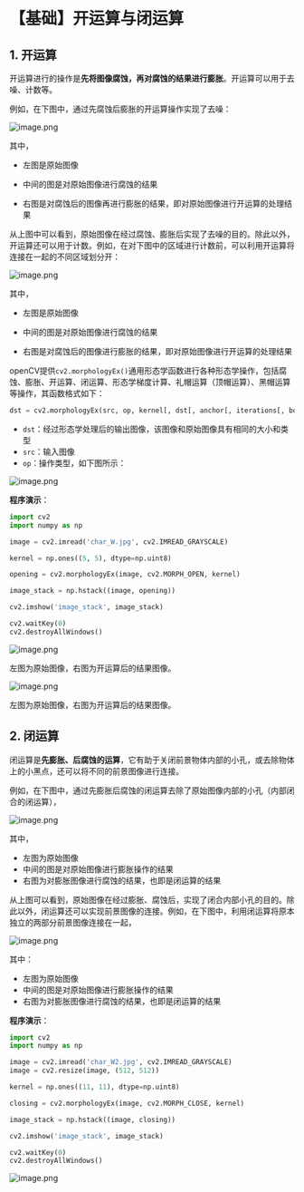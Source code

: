 # 【基础】开运算与闭运算

## 1. 开运算

开运算进行的操作是**先将图像腐蚀，再对腐蚀的结果进行膨胀**。开运算可以用于去噪、计数等。

例如，在下图中，通过先腐蚀后膨胀的开运算操作实现了去噪：

![image.png](https://pic.rmb.bdstatic.com/bjh/679083eb4afdc872c5d5d891434ad1d6.png)

其中，

- 左图是原始图像

- 中间的图是对原始图像进行腐蚀的结果

- 右图是对腐蚀后的图像再进行膨胀的结果，即对原始图像进行开运算的处理结果

从上图中可以看到，原始图像在经过腐蚀、膨胀后实现了去噪的目的。除此以外，开运算还可以用于计数。例如，在对下图中的区域进行计数前，可以利用开运算将连接在一起的不同区域划分开：

![image.png](https://pic.rmb.bdstatic.com/bjh/e69b3b246d069c1c8c9e08b2423e3937.png)

其中，

- 左图是原始图像

- 中间的图是对原始图像进行腐蚀的结果

- 右图是对腐蚀后的图像进行膨胀的结果，即对原始图像进行开运算的处理结果

openCV提供`cv2.morphologyEx()`通用形态学函数进行各种形态学操作，包括腐蚀、膨胀、开运算、闭运算、形态学梯度计算、礼帽运算（顶帽运算）、黑帽运算等操作，其函数格式如下：

```python
dst = cv2.morphologyEx(src, op, kernel[, dst[, anchor[, iterations[, borderType[, borderValue]]]]])
```

* `dst`：经过形态学处理后的输出图像，该图像和原始图像具有相同的大小和类型
* `src`：输入图像
* `op`：操作类型，如下图所示：

![image.png](https://pic.rmb.bdstatic.com/bjh/27d1d336abc3a52c474104637359c74e.png)

**程序演示**：

```python
import cv2
import numpy as np

image = cv2.imread('char_W.jpg', cv2.IMREAD_GRAYSCALE)

kernel = np.ones((5, 5), dtype=np.uint8)

opening = cv2.morphologyEx(image, cv2.MORPH_OPEN, kernel)

image_stack = np.hstack((image, opening))

cv2.imshow('image_stack', image_stack)

cv2.waitKey(0)
cv2.destroyAllWindows()

```

![image.png](https://pic.rmb.bdstatic.com/bjh/d598a87a9737041358ecc3e7485daeb1.png)

左图为原始图像，右图为开运算后的结果图像。

![image.png](https://pic.rmb.bdstatic.com/bjh/93f1cd350c8a37867f54aa2260334241.png)

左图为原始图像，右图为开运算后的结果图像。



## 2. 闭运算

闭运算是**先膨胀、后腐蚀的运算**，它有助于关闭前景物体内部的小孔，或去除物体上的小黑点，还可以将不同的前景图像进行连接。

例如，在下图中，通过先膨胀后腐蚀的闭运算去除了原始图像内部的小孔（内部闭合的闭运算），

![image.png](https://pic.rmb.bdstatic.com/bjh/656c6069738497013528a9fa7fc3a9c5.png)

其中，

* 左图为原始图像
* 中间的图是对原始图像进行膨胀操作的结果
* 右图为对膨胀图像进行腐蚀的结果，也即是闭运算的结果

从上图可以看到，原始图像在经过膨胀、腐蚀后，实现了闭合内部小孔的目的。除此以外，闭运算还可以实现前景图像的连接。例如，在下图中，利用闭运算将原本独立的两部分前景图像连接在一起，

![image.png](https://pic.rmb.bdstatic.com/bjh/6b5fbfd02395d0ce72b4087c04009ddd.png)

其中：

* 左图为原始图像
* 中间的图是对原始图像进行膨胀操作的结果
* 右图为对膨胀图像进行腐蚀的结果，也即是闭运算的结果

**程序演示**：

```python
import cv2
import numpy as np

image = cv2.imread('char_W2.jpg', cv2.IMREAD_GRAYSCALE)
image = cv2.resize(image, (512, 512))

kernel = np.ones((11, 11), dtype=np.uint8)

closing = cv2.morphologyEx(image, cv2.MORPH_CLOSE, kernel)

image_stack = np.hstack((image, closing))

cv2.imshow('image_stack', image_stack)

cv2.waitKey(0)
cv2.destroyAllWindows()

```

![image.png](https://pic.rmb.bdstatic.com/bjh/9fc337c2028c1323314bbf8cc312a266.png)

